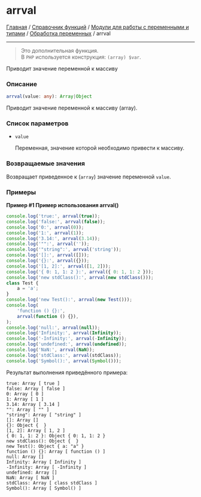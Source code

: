 # arrval

[Главная](../../../../../README.md) / [Справочник функций](../../../../funcref.md) /
[Модули для работы с переменными и типами](../../../vartype.md) /
[Обработка переменных](../../var.md) / arrval

---

> Это дополнительная функция. <br>В `PHP` используется конструкция: `(array) $var`.

Приводит значение переменной к массиву

### Описание

```ts
arrval(value: any): Array|Object
```

Приводит значение переменной к массиву (array).

### Список параметров

-   `value`

    Переменная, значение которой необходимо привести к массиву.

### Возвращаемые значения

Возвращает приведенное к (`array`) значение переменной `value`.

### Примеры

**Пример #1 Пример использования arrval()**

```js
console.log('true:', arrval(true));
console.log('false:', arrval(false));
console.log('0:', arrval(0));
console.log('1:', arrval(1));
console.log('3.14:', arrval(3.14));
console.log('"":', arrval(''));
console.log('"string":', arrval('string'));
console.log('[]:', arrval([]));
console.log('{}:', arrval({}));
console.log('[1, 2]:', arrval([1, 2]));
console.log('{ 0: 1, 1: 2 }:', arrval({ 0: 1, 1: 2 }));
console.log('new stdClass():', arrval(new stdClass()));
class Test {
    a = 'a';
}
console.log('new Test():', arrval(new Test()));
console.log(
    'function () {}:',
    arrval(function () {}),
);
console.log('null:', arrval(null));
console.log('Infinity:', arrval(Infinity));
console.log('-Infinity:', arrval(-Infinity));
console.log('undefined:', arrval(undefined));
console.log('NaN:', arrval(NaN));
console.log('stdClass:', arrval(stdClass));
console.log('Symbol():', arrval(Symbol()));
```

Результат выполнения приведённого примера:

    true: Array [ true ]
    false: Array [ false ]
    0: Array [ 0 ]
    1: Array [ 1 ]
    3.14: Array [ 3.14 ]
    "": Array [ "" ]
    "string": Array [ "string" ]
    []: Array []
    {}: Object {  }
    [1, 2]: Array [ 1, 2 ]
    { 0: 1, 1: 2 }: Object { 0: 1, 1: 2 }
    new stdClass(): Object {  }
    new Test(): Object { a: "a" }
    function () {}: Array [ function () ]
    null: Array []
    Infinity: Array [ Infinity ]
    -Infinity: Array [ -Infinity ]
    undefined: Array []
    NaN: Array [ NaN ]
    stdClass: Array [ class stdClass ]
    Symbol(): Array [ Symbol() ]
